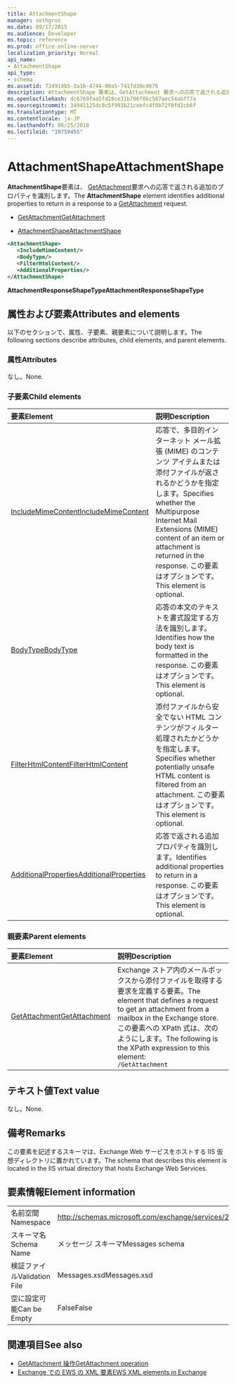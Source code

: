```yaml
---
title: AttachmentShape
manager: sethgros
ms.date: 09/17/2015
ms.audience: Developer
ms.topic: reference
ms.prod: office-online-server
localization_priority: Normal
api_name:
- AttachmentShape
api_type:
- schema
ms.assetid: 734914b5-3a16-4744-90a5-741fd30c4676
description: AttachmentShape 要素は、GetAttachment 要求への応答で返される追加のプロパティを識別します。
ms.openlocfilehash: dc6769faa5fd28ce31b796f86c507aec54abff7a
ms.sourcegitcommit: 34041125dc8c5f993b21cebfc4f8b72f0fd2cb6f
ms.translationtype: MT
ms.contentlocale: ja-JP
ms.lasthandoff: 06/25/2018
ms.locfileid: "19759455"
---
```

# <a name="attachmentshape"></a><span data-ttu-id="ac9c5-103">AttachmentShape</span><span class="sxs-lookup"><span data-stu-id="ac9c5-103">AttachmentShape</span></span>

<span data-ttu-id="ac9c5-104">**AttachmentShape**要素は、 [GetAttachment](getattachment.md)要求への応答で返される追加のプロパティを識別します。</span><span class="sxs-lookup"><span data-stu-id="ac9c5-104">The **AttachmentShape** element identifies additional properties to return in a response to a [GetAttachment](getattachment.md) request.</span></span> 
  
- [<span data-ttu-id="ac9c5-105">GetAttachment</span><span class="sxs-lookup"><span data-stu-id="ac9c5-105">GetAttachment</span></span>](getattachment.md)
  
- [<span data-ttu-id="ac9c5-106">AttachmentShape</span><span class="sxs-lookup"><span data-stu-id="ac9c5-106">AttachmentShape</span></span>](attachmentshape.md)
  
```xml
<AttachmentShape>
   <IncludeMimeContent/>
   <BodyType/>
   <FilterHtmlContent/>
   <AdditionalProperties/>
</AttachmentShape>
```

 <span data-ttu-id="ac9c5-107">**AttachmentResponseShapeType**</span><span class="sxs-lookup"><span data-stu-id="ac9c5-107">**AttachmentResponseShapeType**</span></span>
## <a name="attributes-and-elements"></a><span data-ttu-id="ac9c5-108">属性および要素</span><span class="sxs-lookup"><span data-stu-id="ac9c5-108">Attributes and elements</span></span>

<span data-ttu-id="ac9c5-109">以下のセクションで、属性、子要素、親要素について説明します。</span><span class="sxs-lookup"><span data-stu-id="ac9c5-109">The following sections describe attributes, child elements, and parent elements.</span></span>
  
### <a name="attributes"></a><span data-ttu-id="ac9c5-110">属性</span><span class="sxs-lookup"><span data-stu-id="ac9c5-110">Attributes</span></span>

<span data-ttu-id="ac9c5-111">なし。</span><span class="sxs-lookup"><span data-stu-id="ac9c5-111">None.</span></span>
  
### <a name="child-elements"></a><span data-ttu-id="ac9c5-112">子要素</span><span class="sxs-lookup"><span data-stu-id="ac9c5-112">Child elements</span></span>

|<span data-ttu-id="ac9c5-113">**要素**</span><span class="sxs-lookup"><span data-stu-id="ac9c5-113">**Element**</span></span>|<span data-ttu-id="ac9c5-114">**説明**</span><span class="sxs-lookup"><span data-stu-id="ac9c5-114">**Description**</span></span>|
|:-----|:-----|
|[<span data-ttu-id="ac9c5-115">IncludeMimeContent</span><span class="sxs-lookup"><span data-stu-id="ac9c5-115">IncludeMimeContent</span></span>](includemimecontent.md) <br/> |<span data-ttu-id="ac9c5-116">応答で、多目的インターネット メール拡張 (MIME) のコンテンツ アイテムまたは添付ファイルが返されるかどうかを指定します。</span><span class="sxs-lookup"><span data-stu-id="ac9c5-116">Specifies whether the Multipurpose Internet Mail Extensions (MIME) content of an item or attachment is returned in the response.</span></span> <span data-ttu-id="ac9c5-117">この要素はオプションです。</span><span class="sxs-lookup"><span data-stu-id="ac9c5-117">This element is optional.</span></span>  <br/> |
|[<span data-ttu-id="ac9c5-118">BodyType</span><span class="sxs-lookup"><span data-stu-id="ac9c5-118">BodyType</span></span>](bodytype.md) <br/> |<span data-ttu-id="ac9c5-119">応答の本文のテキストを書式設定する方法を識別します。</span><span class="sxs-lookup"><span data-stu-id="ac9c5-119">Identifies how the body text is formatted in the response.</span></span> <span data-ttu-id="ac9c5-120">この要素はオプションです。</span><span class="sxs-lookup"><span data-stu-id="ac9c5-120">This element is optional.</span></span>  <br/> |
|[<span data-ttu-id="ac9c5-121">FilterHtmlContent</span><span class="sxs-lookup"><span data-stu-id="ac9c5-121">FilterHtmlContent</span></span>](filterhtmlcontent.md) <br/> |<span data-ttu-id="ac9c5-122">添付ファイルから安全でない HTML コンテンツがフィルター処理されたかどうかを指定します。</span><span class="sxs-lookup"><span data-stu-id="ac9c5-122">Specifies whether potentially unsafe HTML content is filtered from an attachment.</span></span> <span data-ttu-id="ac9c5-123">この要素はオプションです。</span><span class="sxs-lookup"><span data-stu-id="ac9c5-123">This element is optional.</span></span>  <br/> |
|[<span data-ttu-id="ac9c5-124">AdditionalProperties</span><span class="sxs-lookup"><span data-stu-id="ac9c5-124">AdditionalProperties</span></span>](additionalproperties.md) <br/> |<span data-ttu-id="ac9c5-125">応答で返される追加プロパティを識別します。</span><span class="sxs-lookup"><span data-stu-id="ac9c5-125">Identifies additional properties to return in a response.</span></span> <span data-ttu-id="ac9c5-126">この要素はオプションです。</span><span class="sxs-lookup"><span data-stu-id="ac9c5-126">This element is optional.</span></span>  <br/> |
   
### <a name="parent-elements"></a><span data-ttu-id="ac9c5-127">親要素</span><span class="sxs-lookup"><span data-stu-id="ac9c5-127">Parent elements</span></span>

|<span data-ttu-id="ac9c5-128">**要素**</span><span class="sxs-lookup"><span data-stu-id="ac9c5-128">**Element**</span></span>|<span data-ttu-id="ac9c5-129">**説明**</span><span class="sxs-lookup"><span data-stu-id="ac9c5-129">**Description**</span></span>|
|:-----|:-----|
|[<span data-ttu-id="ac9c5-130">GetAttachment</span><span class="sxs-lookup"><span data-stu-id="ac9c5-130">GetAttachment</span></span>](getattachment.md) <br/> |<span data-ttu-id="ac9c5-131">Exchange ストア内のメールボックスから添付ファイルを取得する要求を定義する要素。</span><span class="sxs-lookup"><span data-stu-id="ac9c5-131">The element that defines a request to get an attachment from a mailbox in the Exchange store.</span></span>  <br/> <span data-ttu-id="ac9c5-132">この要素への XPath 式は、次のようにします。</span><span class="sxs-lookup"><span data-stu-id="ac9c5-132">The following is the XPath expression to this element:</span></span>  <br/>  `/GetAttachment` <br/> |
   
## <a name="text-value"></a><span data-ttu-id="ac9c5-133">テキスト値</span><span class="sxs-lookup"><span data-stu-id="ac9c5-133">Text value</span></span>

<span data-ttu-id="ac9c5-134">なし。</span><span class="sxs-lookup"><span data-stu-id="ac9c5-134">None.</span></span>
  
## <a name="remarks"></a><span data-ttu-id="ac9c5-135">備考</span><span class="sxs-lookup"><span data-stu-id="ac9c5-135">Remarks</span></span>

<span data-ttu-id="ac9c5-136">この要素を記述するスキーマは、Exchange Web サービスをホストする IIS 仮想ディレクトリに置かれています。</span><span class="sxs-lookup"><span data-stu-id="ac9c5-136">The schema that describes this element is located in the IIS virtual directory that hosts Exchange Web Services.</span></span>
  
## <a name="element-information"></a><span data-ttu-id="ac9c5-137">要素情報</span><span class="sxs-lookup"><span data-stu-id="ac9c5-137">Element information</span></span>

|||
|:-----|:-----|
|<span data-ttu-id="ac9c5-138">名前空間</span><span class="sxs-lookup"><span data-stu-id="ac9c5-138">Namespace</span></span>  <br/> |http://schemas.microsoft.com/exchange/services/2006/messages  <br/> |
|<span data-ttu-id="ac9c5-139">スキーマ名</span><span class="sxs-lookup"><span data-stu-id="ac9c5-139">Schema Name</span></span>  <br/> |<span data-ttu-id="ac9c5-140">メッセージ スキーマ</span><span class="sxs-lookup"><span data-stu-id="ac9c5-140">Messages schema</span></span>  <br/> |
|<span data-ttu-id="ac9c5-141">検証ファイル</span><span class="sxs-lookup"><span data-stu-id="ac9c5-141">Validation File</span></span>  <br/> |<span data-ttu-id="ac9c5-142">Messages.xsd</span><span class="sxs-lookup"><span data-stu-id="ac9c5-142">Messages.xsd</span></span>  <br/> |
|<span data-ttu-id="ac9c5-143">空に設定可能</span><span class="sxs-lookup"><span data-stu-id="ac9c5-143">Can be Empty</span></span>  <br/> |<span data-ttu-id="ac9c5-144">False</span><span class="sxs-lookup"><span data-stu-id="ac9c5-144">False</span></span>  <br/> |
   
## <a name="see-also"></a><span data-ttu-id="ac9c5-145">関連項目</span><span class="sxs-lookup"><span data-stu-id="ac9c5-145">See also</span></span>

- [<span data-ttu-id="ac9c5-146">GetAttachment 操作</span><span class="sxs-lookup"><span data-stu-id="ac9c5-146">GetAttachment operation</span></span>](getattachment-operation.md)
- [<span data-ttu-id="ac9c5-147">Exchange での EWS の XML 要素</span><span class="sxs-lookup"><span data-stu-id="ac9c5-147">EWS XML elements in Exchange</span></span>](ews-xml-elements-in-exchange.md)

